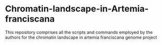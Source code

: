 # Chromatin-landscape-in-Artemia-franciscana
This repository comprises all the scripts and commands employed by the authors for the chromatin landscape in artemia franciscana genome project
